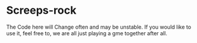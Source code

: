 # Screeps-rock
The Code here will Change often and may be unstable. If you would like to use it, feel free to, we are all just playing a gme together after all.
